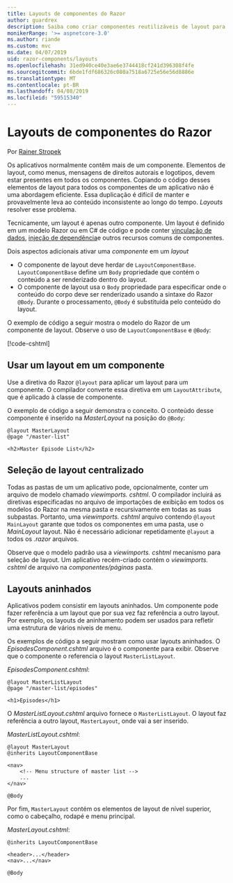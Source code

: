 ```yaml
---
title: Layouts de componentes do Razor
author: guardrex
description: Saiba como criar componentes reutilizáveis de layout para aplicativos de componentes do Razor.
monikerRange: '>= aspnetcore-3.0'
ms.author: riande
ms.custom: mvc
ms.date: 04/07/2019
uid: razor-components/layouts
ms.openlocfilehash: 31ed940ce40e3ae6e3744418cf241d396308f4fe
ms.sourcegitcommit: 6bde1fdf686326c080a7518a6725e56e56d8886e
ms.translationtype: MT
ms.contentlocale: pt-BR
ms.lasthandoff: 04/08/2019
ms.locfileid: "59515340"
---
```

# <a name="razor-components-layouts"></a>Layouts de componentes do Razor

Por [Rainer Stropek](https://www.timecockpit.com)

Os aplicativos normalmente contêm mais de um componente. Elementos de layout, como menus, mensagens de direitos autorais e logotipos, devem estar presentes em todos os componentes. Copiando o código desses elementos de layout para todos os componentes de um aplicativo não é uma abordagem eficiente. Essa duplicação é difícil de manter e provavelmente leva ao conteúdo inconsistente ao longo do tempo. *Layouts* resolver esse problema.

Tecnicamente, um layout é apenas outro componente. Um layout é definido em um modelo Razor ou em C# de código e pode conter [vinculação de dados](xref:razor-components/components#data-binding), [injeção de dependência](xref:razor-components/dependency-injection)e outros recursos comuns de componentes.

Dois aspectos adicionais ativar uma *componente* em um *layout*

* O componente de layout deve herdar de `LayoutComponentBase`. `LayoutComponentBase` define um `Body` propriedade que contém o conteúdo a ser renderizado dentro do layout.
* O componente de layout usa o `Body` propriedade para especificar onde o conteúdo do corpo deve ser renderizado usando a sintaxe do Razor `@Body`. Durante o processamento, `@Body` é substituída pelo conteúdo do layout.

O exemplo de código a seguir mostra o modelo do Razor de um componente de layout. Observe o uso de `LayoutComponentBase` e `@Body`:

[!code-cshtml[](layouts/sample_snapshot/3.x/MasterLayout.cshtml)]

## <a name="use-a-layout-in-a-component"></a>Usar um layout em um componente

Use a diretiva do Razor `@layout` para aplicar um layout para um componente. O compilador converte essa diretiva em um `LayoutAttribute`, que é aplicado à classe de componente.

O exemplo de código a seguir demonstra o conceito. O conteúdo desse componente é inserido na *MasterLayout* na posição do `@Body`:

```cshtml
@layout MasterLayout
@page "/master-list"

<h2>Master Episode List</h2>
```

## <a name="centralized-layout-selection"></a>Seleção de layout centralizado

Todas as pastas de um um aplicativo pode, opcionalmente, conter um arquivo de modelo chamado *viewimports. cshtml*. O compilador incluirá as diretivas especificadas no arquivo de importações de exibição em todos os modelos do Razor na mesma pasta e recursivamente em todas as suas subpastas. Portanto, uma *viewimports. cshtml* arquivo contendo `@layout MainLayout` garante que todos os componentes em uma pasta, use o *MainLayout* layout. Não é necessário adicionar repetidamente `@layout` a todos os *.razor* arquivos.

Observe que o modelo padrão usa a *viewimports. cshtml* mecanismo para seleção de layout. Um aplicativo recém-criado contém o *viewimports. cshtml* de arquivo na *componentes/páginas* pasta.

## <a name="nested-layouts"></a>Layouts aninhados

Aplicativos podem consistir em layouts aninhados. Um componente pode fazer referência a um layout que por sua vez faz referência a outro layout. Por exemplo, os layouts de aninhamento podem ser usados para refletir uma estrutura de vários níveis de menu.

Os exemplos de código a seguir mostram como usar layouts aninhados. O *EpisodesComponent.cshtml* arquivo é o componente para exibir. Observe que o componente o referencia o layout `MasterListLayout`.

*EpisodesComponent.cshtml*:

```cshtml
@layout MasterListLayout
@page "/master-list/episodes"

<h1>Episodes</h1>
```

O *MasterListLayout.cshtml* arquivo fornece o `MasterListLayout`. O layout faz referência a outro layout, `MasterLayout`, onde vai a ser inserido.

*MasterListLayout.cshtml*:

```cshtml
@layout MasterLayout
@inherits LayoutComponentBase

<nav>
    <!-- Menu structure of master list -->
    ...
</nav>

@Body
```

Por fim, `MasterLayout` contém os elementos de layout de nível superior, como o cabeçalho, rodapé e menu principal.

*MasterLayout.cshtml*:

```cshtml
@inherits LayoutComponentBase

<header>...</header>
<nav>...</nav>

@Body
```
